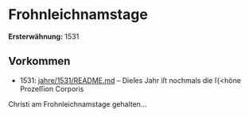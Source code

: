 # Frohnleichnamstage

**Ersterwähnung:** 1531

## Vorkommen
- 1531: [jahre/1531/README.md](../jahre/1531/README.md) – Dieſes Jahr iſt nochmals die ſ{<höne Prozeſſion Corporis

Christi am Frohnleichnamstage gehalten...
